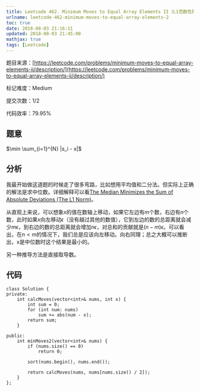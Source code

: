 ```yaml
---
title: Leetcode 462. Minimum Moves to Equal Array Elements II（L1范数性质）
urlname: leetcode-462-minimum-moves-to-equal-array-elements-2
toc: true
date: 2018-08-03 21:16:11
updated: 2018-08-03 21:45:00
mathjax: true
tags: [Leetcode]
---
```


题目来源：[https://leetcode.com/problems/minimum-moves-to-equal-array-elements-ii/description/](https://leetcode.com/problems/minimum-moves-to-equal-array-elements-ii/description/)

标记难度：Medium

提交次数：1/2

代码效率：79.95%

## 题意

$\min \sum_{i=1}^{N} |s_i - x|$

## 分析

我最开始做这道题的时候走了很多弯路，比如想用平均值和二分法。但实际上正确的解法是求中位数。详细解释可以看[The Median Minimizes the Sum of Absolute Deviations (The L1 Norm)](https://math.stackexchange.com/questions/113270/the-median-minimizes-the-sum-of-absolute-deviations-the-l-1-norm)。

从直观上来说，可以想象$x$的值在数轴上移动，如果它左边有$m$个数，右边有$n$个数，此时如果$x$向左移动$\epsilon$（没有越过其他的数值），它到左边的数的总距离就会减少$m \epsilon$，到右边的数的总距离就会增加$n \epsilon$，对总和的贡献就是$(n-m) \epsilon$。可以看出，在$n < m$的情况下，我们总是应该向左移动。向右同理；总之大概可以推断出，x是中位数时这个结果是最小的。

另一种推导方法是直接取导数。

## 代码

```
class Solution {
private:
    int calcMoves(vector<int>& nums, int x) {
        int sum = 0;
        for (int num: nums)
            sum += abs(num - x);
        return sum;
    }

public:
    int minMoves2(vector<int>& nums) {        
        if (nums.size() == 0)
            return 0;

        sort(nums.begin(), nums.end());

        return calcMoves(nums, nums[nums.size() / 2]);
    }
};
```
